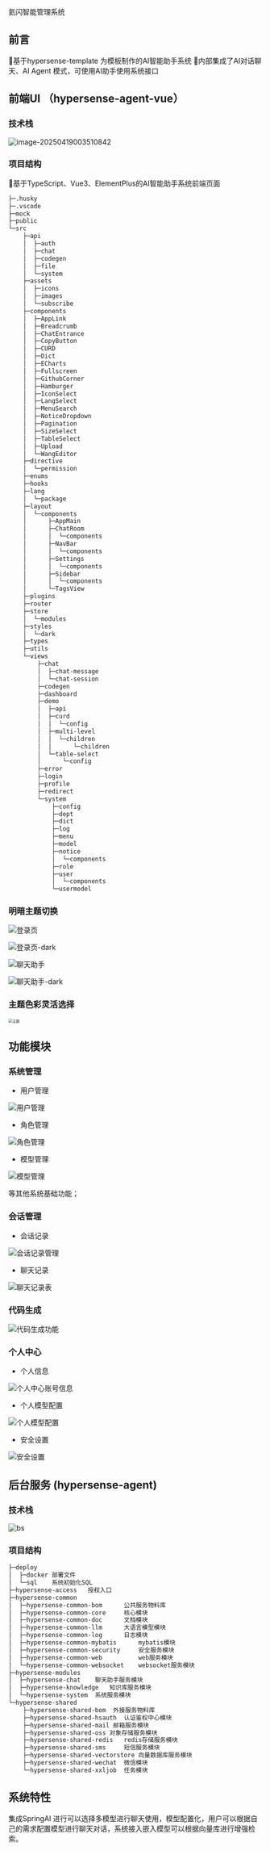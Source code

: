 氦闪智能管理系统

## 前言

🌟基于hypersense-template 为模板制作的AI智能助手系统 🌟内部集成了AI对话聊天、AI Agent 模式，可使用AI助手使用系统接口



## 前端UI （hypersense-agent-vue）

### 技术栈

![image-20250419003510842](.\氦闪智能管理系统.assets\image-20250419003510842.png)

### 项目结构

🌟基于TypeScript、Vue3、ElementPlus的AI智能助手系统前端页面

```txt
├─.husky
├─.vscode
├─mock
├─public
└─src
    ├─api
    │  ├─auth
    │  ├─chat
    │  ├─codegen
    │  ├─file
    │  └─system
    ├─assets
    │  ├─icons
    │  ├─images
    │  └─subscribe
    ├─components
    │  ├─AppLink
    │  ├─Breadcrumb
    │  ├─ChatEntrance
    │  ├─CopyButton
    │  ├─CURD
    │  ├─Dict
    │  ├─ECharts
    │  ├─Fullscreen
    │  ├─GithubCorner
    │  ├─Hamburger
    │  ├─IconSelect
    │  ├─LangSelect
    │  ├─MenuSearch
    │  ├─NoticeDropdown
    │  ├─Pagination
    │  ├─SizeSelect
    │  ├─TableSelect
    │  ├─Upload
    │  └─WangEditor
    ├─directive
    │  └─permission
    ├─enums
    ├─hooks
    ├─lang
    │  └─package
    ├─layout
    │  └─components
    │      ├─AppMain
    │      ├─ChatRoom
    │      │  └─components
    │      ├─NavBar
    │      │  └─components
    │      ├─Settings
    │      │  └─components
    │      ├─Sidebar
    │      │  └─components
    │      └─TagsView
    ├─plugins
    ├─router
    ├─store
    │  └─modules
    ├─styles
    │  └─dark
    ├─types
    ├─utils
    └─views
        ├─chat
        │  ├─chat-message
        │  └─chat-session
        ├─codegen
        ├─dashboard
        ├─demo
        │  ├─api
        │  ├─curd
        │  │  └─config
        │  ├─multi-level
        │  │  └─children
        │  │      └─children
        │  └─table-select
        │      └─config
        ├─error
        ├─login
        ├─profile
        ├─redirect
        └─system
            ├─config
            ├─dept
            ├─dict
            ├─log
            ├─menu
            ├─model
            ├─notice
            │  └─components
            ├─role
            ├─user
            │  └─components
            └─usermodel

```



### 明暗主题切换

![登录页](.\氦闪智能管理系统.assets\登录页.png)

![登录页-dark](.\氦闪智能管理系统.assets\登录页-dark.png)

![聊天助手](.\氦闪智能管理系统.assets\聊天助手.png)

![聊天助手-dark](.\氦闪智能管理系统.assets\聊天助手-dark.png)

### 主题色彩灵活选择

<img src=".\氦闪智能管理系统.assets\主题-1744987207863.png" alt="主题" style="zoom:50%;" />

## 功能模块

### 系统管理

- 用户管理

![用户管理](.\氦闪智能管理系统.assets\用户管理.png)

- 角色管理

![角色管理](.\氦闪智能管理系统.assets\角色管理-1744987520956.png)

- 模型管理

![模型管理](.\氦闪智能管理系统.assets\模型管理.png)

等其他系统基础功能；

### 会话管理

- 会话记录

![会话记录管理](.\氦闪智能管理系统.assets\会话记录管理.png)

- 聊天记录

![聊天记录表](.\氦闪智能管理系统.assets\聊天记录表.png)

### 代码生成

![代码生成功能](.\氦闪智能管理系统.assets\代码生成功能.png)

### 个人中心

- 个人信息

![个人中心账号信息](.\氦闪智能管理系统.assets\个人中心账号信息.png)

- 个人模型配置

![个人模型配置](.\氦闪智能管理系统.assets\个人模型配置.png)

- 安全设置

![安全设置](.\氦闪智能管理系统.assets\安全设置-1744988021815.png)

## 后台服务 (hypersense-agent)

### 技术栈

![bs](.\氦闪智能管理系统.assets\bs-1744994718205.png)

### 项目结构

```txt
├─deploy
│  ├─docker	部署文件
│  └─sql	系统初始化SQL
├─hypersense-access   授权入口
├─hypersense-common
│  ├─hypersense-common-bom      公共服务物料库
│  ├─hypersense-common-core		核心模块
│  ├─hypersense-common-doc		文档模块
│  ├─hypersense-common-llm      大语言模型模块
│  ├─hypersense-common-log      日志模块
│  ├─hypersense-common-mybatis		mybatis模块
│  ├─hypersense-common-security		安全服务模块
│  ├─hypersense-common-web			web服务模块
│  └─hypersense-common-websocket	websocket服务模块
├─hypersense-modules
│  ├─hypersense-chat	聊天助手服务模块
│  ├─hypersense-knowledge	知识库服务模块
│  └─hypersense-system	系统服务模块
└─hypersense-shared
    ├─hypersense-shared-bom	 外接服务物料库
    ├─hypersense-shared-hsauth  认证鉴权中心模块
    ├─hypersense-shared-mail 邮箱服务模块
    ├─hypersense-shared-oss	对象存储服务模块
    ├─hypersense-shared-redis	redis存储服务模块
    ├─hypersense-shared-sms 	短信服务模块
    ├─hypersense-shared-vectorstore	向量数据库服务模块
    ├─hypersense-shared-wechat	微信模块
    └─hypersense-shared-xxljob	任务模块
```

## 系统特性

集成SpringAI 进行可以选择多模型进行聊天使用，模型配置化，用户可以根据自己的需求配置模型进行聊天对话，系统接入嵌入模型可以根据向量库进行增强检索。